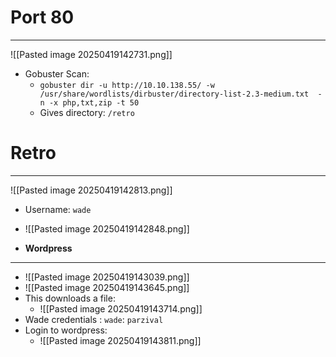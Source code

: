 # Port 80
---
![[Pasted image 20250419142731.png]]
- Gobuster Scan:
	- `gobuster dir -u http://10.10.138.55/ -w /usr/share/wordlists/dirbuster/directory-list-2.3-medium.txt  -n -x php,txt,zip -t 50 `
	- Gives directory: `/retro`


# Retro
---
![[Pasted image 20250419142813.png]]
- Username: `wade`
- ![[Pasted image 20250419142848.png]]

- **Wordpress**
---
- ![[Pasted image 20250419143039.png]]
- ![[Pasted image 20250419143645.png]]
- This downloads a file:
	- ![[Pasted image 20250419143714.png]]
- Wade credentials : `wade`: `parzival`
- Login to wordpress:
	- ![[Pasted image 20250419143811.png]]